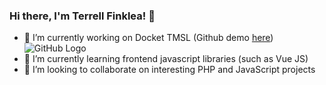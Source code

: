 ### Hi there, I'm Terrell Finklea! 👋

- 🔭 I’m currently working on Docket TMSL (Github demo [here](https://github.com/terrell-merci/docket-sms-demo))
![GitHub Logo](https://i.ibb.co/bHYM4Hj/On-Paste-20210824-112644.png)
- 🌱 I’m currently learning frontend javascript libraries (such as Vue JS)
- 👯 I’m looking to collaborate on interesting PHP and JavaScript projects
